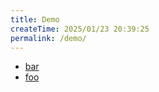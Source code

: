```yaml
---
title: Demo
createTime: 2025/01/23 20:39:25
permalink: /demo/
---
```


- [bar](./bar.md)
- [foo](./foo.md)
